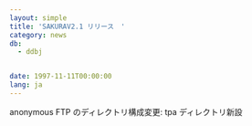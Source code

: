 ```yaml
---
layout: simple
title: 'SAKURAV2.1 リリース　'
category: news
db:
  - ddbj


date: 1997-11-11T00:00:00
lang: ja
---
```


anonymous FTP のディレクトリ構成変更: tpa ディレクトリ新設　
